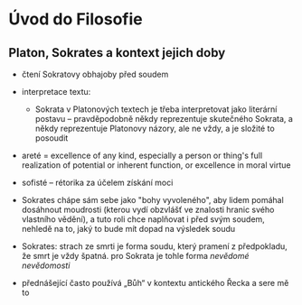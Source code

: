 # Úvod do Filosofie
## Platon, Sokrates a kontext jejich doby
   * čtení Sokratovy obhajoby před soudem
   * interpretace textu:
      * Sokrata v Platonových textech je třeba interpretovat jako literární postavu – pravděpodobně někdy reprezentuje skutečného Sokrata, a někdy reprezentuje Platonovy názory, ale ne vždy, a je složité to posoudit

   * areté = excellence of any kind, especially a person or thing's full realization of potential or inherent function, or excellence in moral virtue
   * sofisté – rétorika za účelem získání moci

   * Sokrates chápe sám sebe jako "bohy vyvoleného", aby lidem pomáhal dosáhnout moudrosti (kterou vydí obzvlášť ve znalosti hranic svého vlastního vědění), a tuto roli chce naplňovat i před svým soudem, nehledě na to, jaký to bude mít dopad na výsledek soudu

   * Sokrates: strach ze smrti je forma soudu, který pramení z předpokladu, že smrt je vždy špatná. pro Sokrata je tohle forma _nevědomé nevědomosti_

   * přednášející často používá „Bůh“ v kontextu antického Řecka a sere mě to
